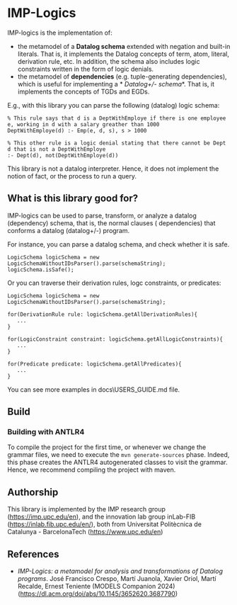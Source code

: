 # IMP-Logics

IMP-logics is the implementation of:

- the metamodel of a **Datalog schema** extended with negation and built-in literals.
  That is, it implements the Datalog concepts of term, atom, literal, derivation rule, etc.
In addition, the schema also includes logic constraints written in the form of logic denials.
- the metamodel of **dependencies** (e.g. tuple-generating dependencies), which is useful for implementing a *
  *Datalog+/- schema**.
  That is, it implements the concepts of TGDs and EGDs.

E.g., with this library you can parse the following (datalog) logic schema:

```
% This rule says that d is a DeptWithEmploye if there is one employee e, working in d with a salary greather than 1000
DeptWithEmploye(d) :- Emp(e, d, s), s > 1000

% This other rule is a logic denial stating that there cannot be Dept d that is not a DeptWithEmploye
:- Dept(d), not(DeptWithEmploye(d))
```

This library is not a datalog interpreter. Hence, it does not implement the notion of fact, or the process to run a
query.

## What is this library good for?

IMP-logics can be used to parse, transform, or analyze a datalog (dependency) schema, that is, the normal clauses (
dependencies) that conforms a
datalog (datalog+/-) program.

For instance, you can parse a datalog schema, and check whether it is safe.

```
LogicSchema logicSchema = new LogicSchemaWithoutIDsParser().parse(schemaString);
logicSchema.isSafe();
```

Or you can traverse their derivation rules, logc constraints, or predicates:

```
LogicSchema logicSchema = new LogicSchemaWithoutIDsParser().parse(schemaString);

for(DerivationRule rule: logicSchema.getAllDerivationRules){
   ...
}

for(LogicConstraint constraint: logicSchema.getAllLogicConstraints){
   ...
}

for(Predicate predicate: logicSchema.getAllPredicates){
   ...
}
```

You can see more examples in docs\USERS_GUIDE.md file.

## Build

### Building with ANTLR4

To compile the project for the first time, or whenever we change the grammar files, we need to execute
the `mvn generate-sources` phase.
Indeed, this phase creates the ANTLR4 autogenerated classes to visit the grammar. Hence, we recommend compiling the
project with maven.

## Authorship

This library is implemented by the IMP research group (https://imp.upc.edu/en), and the innovation
lab group inLab-FIB (https://inlab.fib.upc.edu/en/), both from Universitat Politècnica de Catalunya - BarcelonaTech
(https://www.upc.edu/en)

## References

- *IMP-Logics: a metamodel for analysis and transformations of Datalog programs*.
  José Francisco Crespo, Martí Juanola, Xavier Oriol, Martí Recalde, Ernest Teniente (MODELS Companion
  2024) (https://dl.acm.org/doi/abs/10.1145/3652620.3687790)